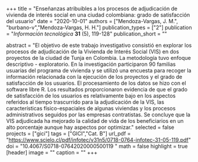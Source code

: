 +++
title = "Enseñanzas atribuibles a los procesos de adjudicación de vivienda de interés social en una ciudad colombiana: grado de satisfacción del usuario"
date = "2020-10-01"
authors = ["Mendoza-Vargas, J. M.", "burbano-v","Mendoza-Vargas, H. H."]
publication_types = ["2"]
publication = "*Información tecnológica* **31** (5), 119-128"
publication_short = ""

abstract = "El objetivo de este trabajo investigativo consistió en explorar los procesos de adjudicación de la Vivienda de Interés Social (VIS) en dos proyectos de la ciudad de Tunja en Colombia. La metodología tuvo enfoque descriptivo - exploratorio. En la investigación participaron 90 familias usuarias del programa de vivienda y se utilizó una encuesta para recoger la información relacionada con la ejecución de los proyectos y el grado de satisfacción de los usuarios. El procesamiento de los datos se hizo con el software libre R. Los resultados proporcionaron evidencia de que el grado de satisfacción de los usuarios es relativamente bajo en los aspectos referidos al tiempo trascurrido para la adjudicación de la VIS, las características físico-espaciales de algunas viviendas y los procesos administrativos seguidos por las empresas contratistas. Se concluye que la VIS adjudicada ha mejorado la calidad de vida de los beneficiarios en un alto porcentaje aunque hay aspectos por optimizar."
selected = false
projects = ["gici"]
tags = ["GICI","Cat. B"]
url_pdf = "https://www.scielo.cl/pdf/infotec/v31n5/0718-0764-infotec-31-05-119.pdf"
doi = "10.4067/S0718-07642020000500119 "
math = false
highlight = true
[header]
image = ""
caption = ""
+++
